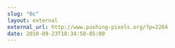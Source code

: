 ```yaml
---
slug: "6c"
layout: external
external_url: http://www.pushing-pixels.org/?p=2264
date: 2010-09-23T18:34:58-05:00
---
```

